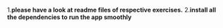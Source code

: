 1.**please have a look at readme files of respective exercises.**
2.**install all the dependencies to run the app smoothly**
